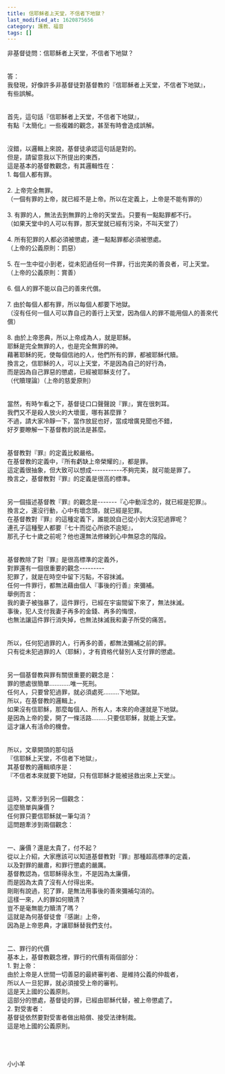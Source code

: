 ```yaml
---
title: 信耶穌者上天堂，不信者下地獄？
last_modified_at: 1620875656
category: 護教、福音
tags: []
---
```


<div>非基督徒問：信耶穌者上天堂，不信者下地獄？</div>
<div> </div>
<div> </div>
<div>答：</div>
<div>我發現，好像許多非基督徒對基督教的『信耶穌者上天堂，不信者下地獄』，</div>
<div>有些誤解。</div>
<div> </div>
<div> </div>
<div>首先，這句話『信耶穌者上天堂，不信者下地獄』，</div>
<div>有點『太簡化』一些複雜的觀念，甚至有時會造成誤解。</div>
<div> </div>
<div> </div>
<div>沒錯，以邏輯上來說，基督徒承認這句話是對的。</div>
<div>但是，請留意我以下所提出的東西，</div>
<div>這是基本的基督教觀念，有其邏輯性在：</div>
<div>1.<span style="white-space:pre"> </span>每個人都有罪。</div>
<div> </div>
<div>2.<span style="white-space:pre"> </span>上帝完全無罪。</div>
<div>（一個有罪的上帝，就已經不是上帝。所以在定義上，上帝是不能有罪的）</div>
<div> </div>
<div>3.<span style="white-space:pre"> </span>有罪的人，無法去到無罪的上帝的天堂去。只要有一點點罪都不行。</div>
<div>（如果天堂中的人可以有罪，那天堂就已經有污染，不叫天堂了）</div>
<div> </div>
<div>4.<span style="white-space:pre"> </span>所有犯罪的人都必須被懲處，連一點點罪都必須被懲處。</div>
<div>（上帝的公義原則：罰惡）</div>
<div> </div>
<div>5.<span style="white-space:pre"> </span>在一生中從小到老，從未犯過任何一件罪，行出完美的善良者，可上天堂。</div>
<div>（上帝的公義原則：賞善）</div>
<div> </div>
<div>6.<span style="white-space:pre"> </span>個人的罪不能以自己的善來代償。</div>
<div> </div>
<div>7.<span style="white-space:pre"> </span>由於每個人都有罪，所以每個人都要下地獄。</div>
<div>（沒有任何一個人可以靠自己的善行上天堂，因為個人的罪不能用個人的善來代償）</div>
<div> </div>
<div>8.<span style="white-space:pre"> </span>由於上帝恩典，所以上帝成為人，就是耶穌。</div>
<div>耶穌是完全無罪的人，也是完全無罪的神。</div>
<div>藉著耶穌的死，使每個信祂的人，他們所有的罪，都被耶穌代贖。</div>
<div>換言之，信耶穌的人，可以上天堂，不是因為自己的好行為，</div>
<div>而是因為自己罪惡的懲處，已經被耶穌支付了。</div>
<div>（代贖理論）（上帝的慈愛原則）</div>
<div> </div>
<div> </div>
<div>當然，有時乍看之下，基督徒口口聲聲說『罪』，實在很刺耳。</div>
<div>我們又不是殺人放火的大壞蛋，哪有甚麼罪？</div>
<div>不過，請大家冷靜一下，當作放屁也好，當成增廣見聞也不錯，</div>
<div>好歹要瞭解一下基督教的說法是甚麼。</div>
<div> </div>
<div> </div>
<div>基督教對『罪』的定義比較嚴格。</div>
<div>在基督教的定義中，『所有虧缺上帝榮耀的』，都是罪。</div>
<div>這定義很抽象，但大致可以想成-----------不夠完美，就可能是罪了。</div>
<div>換言之，基督教對『罪』的定義是很高的標準。</div>
<div> </div>
<div> </div>
<div>另一個描述基督教『罪』的觀念是-------『心中動淫念的，就已經是犯罪』。</div>
<div>換言之，還沒行動，心中有壞念頭，就已經是犯罪。</div>
<div>在基督教對『罪』的這種定義下，誰能說自己從小到大沒犯過罪呢？</div>
<div>連孔子這種聖人都要『七十而從心所欲不逾矩』，</div>
<div>那孔子七十歲之前呢？他也還無法修練到心中無惡念的階段。</div>
<div> </div>
<div> </div>
<div>基督教除了對『罪』是很高標準的定義外，</div>
<div>對罪還有一個很重要的觀念---------</div>
<div>犯罪了，就是在時空中留下污點，不容抹滅。</div>
<div>任何一件罪行，都無法藉由個人『事後的行善』來彌補。</div>
<div>舉例而言：</div>
<div>我的妻子被強暴了，這件罪行，已經在宇宙間留下來了，無法抹滅。</div>
<div>事後，犯人支付我妻子再多的金錢、再多的悔恨，</div>
<div>也無法讓這件罪行消失掉，也無法抹滅我和妻子所受的痛苦。</div>
<div> </div>
<div> </div>
<div>所以，任何犯過罪的人，行再多的善，都無法彌補之前的罪。</div>
<div>只有從未犯過罪的人（耶穌），才有資格代替別人支付罪的懲處。</div>
<div> </div>
<div> </div>
<div>另一個基督教與罪有關很重要的觀念是：</div>
<div>罪的懲處很簡單…………唯一死刑。</div>
<div>任何人，只要曾犯過罪，就必須處死………下地獄。</div>
<div>所以，在基督教的邏輯上，</div>
<div>如果沒有信耶穌，那麼每個人、所有人，本來的命運就是下地獄。</div>
<div>是因為上帝的愛，開了一條活路………只要信耶穌，就能上天堂。</div>
<div>這才讓人有活命的機會。</div>
<div> </div>
<div> </div>
<div>所以，文章開頭的那句話</div>
<div>『信耶穌上天堂，不信者下地獄』，</div>
<div>其基督教的邏輯順序是：</div>
<div>『不信者本來就要下地獄，只有信耶穌才能被拯救出來上天堂』。</div>
<div> </div>
<div> </div>
<div>這時，又牽涉到另一個觀念：</div>
<div>這麼簡單與廉價？</div>
<div>任何罪只要信耶穌就一筆勾消？</div>
<div>這問題牽涉到兩個觀念：</div>
<div> </div>
<div> </div>
<div>一、廉價？還是太貴了，付不起？</div>
<div>從以上介紹，大家應該可以知道基督教對『罪』那種超高標準的定義，</div>
<div>以及對罪的嚴肅，和罪行懲處的嚴厲。</div>
<div>基督教認為，信耶穌得永生，不是因為太廉價，</div>
<div>而是因為太貴了沒有人付得出來。</div>
<div>剛剛有說過，犯了罪，是無法用事後的善來彌補勾消的。</div>
<div>這樣一來，人的罪如何贖清？</div>
<div>豈不是毫無能力贖清了嗎？</div>
<div>這就是為何基督徒會『感謝』上帝，</div>
<div>因為是上帝恩典，才讓耶穌替我們支付。</div>
<div> </div>
<div> </div>
<div>二、罪行的代價</div>
<div>基本上，基督教觀念裡，罪行的代價有兩個部分：</div>
<div>1.<span style="white-space:pre"> </span>對上帝：</div>
<div>由於上帝是人世間一切善惡的最終審判者、是維持公義的仲裁者，</div>
<div>所以人一旦犯罪，就必須接受上帝的審判。</div>
<div>這是天上國的公義原則。</div>
<div>這部分的懲處，基督徒的罪，已經由耶穌代替，被上帝懲處了。</div>
<div>2.<span style="white-space:pre"> </span>對受害者：</div>
<div>基督徒依然要對受害者做出賠償、接受法律制裁。</div>
<div>這是地上國的公義原則。</div>
<div> </div>
<div> </div>
<div> </div>
<div> </div>
<div>小小羊</div>
<p> </p>
<p> </p>
<p> </p>
